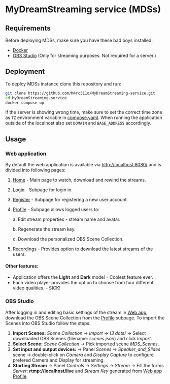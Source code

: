 # MyDreamStreaming service (MDSs)
## Requirements
Before deploying MDSs, make sure you have these bad boys installed:
- [Docker](https://www.docker.com/)
- [OBS Studio](https://obsproject.com/) (Only for streaming purposes. Not required for a server.)

## Deployment
To deploy MDSs instance clone this repository and run:
```sh
git clone https://github.com/M4rc311o/MyDreamStreaming-service.git
cd MyDreamStreaming-service
docker compose up
```
If the server is showing wrong time, make sure to set the correct time zone as `TZ` environment variable in [compose.yaml](/compose.yaml). When running the application outside of the localhost also set `DOMAIN` and `BASE_ADDRESS` accordingly.

## Usage
### Web application 
By default the web application is available via [http://localhost:8080/](http://localhost:8080/) and is divided into following pages:
1. [Home](http://localhost:8080/home) - Main page to watch, download and rewind the streams.  
2. [Login](http://localhost:8080/login) - Subpage for login in.
3. [Register](http://localhost:8080/register) - Subpage for registering a new user account.
4. [Profile](http://localhost:8080/profile) - Subpage allows logged users to:

      a. Edit stream properties - stream name and avatar.
   
      b. Regenerate the stream key.
   
      c. Download the personalized OBS Scene Collection. 
5. [Recordings](http://localhost:8080/recordings) - Provides option to download the latest streams of the users.
#### Other features:
- Application offers the **Light** and **Dark** mode! - Coolest feature ever.
- Each video player provides the option to choose from four different video qualities. - SICK!


### OBS Studio
After logging in and editing basic settings of the stream in [Web app](#Web-application), download the OBS Scene Collection from the [Profile](http://localhost:8080/profile) subpage.
To import the Scenes into OBS Studio follow the steps:
1) **Import Scenes:** *Scene Collection* -> *Import* -> *(3 dots)* -> Select downloaded OBS Scenes (filename: *scenes.json*) and click *Import*.
2) **Select Scene:** *Scene Collection* -> Pick imported scene *MDS_Scenes*.
3) **Set input and output devices:** -> Panel *Scenes* -> *Speaker_and_Slides* scene -> double-click on *Camera* and *Display Capture* to configure prefered Camera and Display for streaming.
4) **Starting Stream** -> Panel *Controls* -> *Settings* -> *Stream* -> Fill the forms *Server*: **rtmp://localhost/live** and *Stream Key* generated from [Web app Profile](http://localhost:8080/profile).
